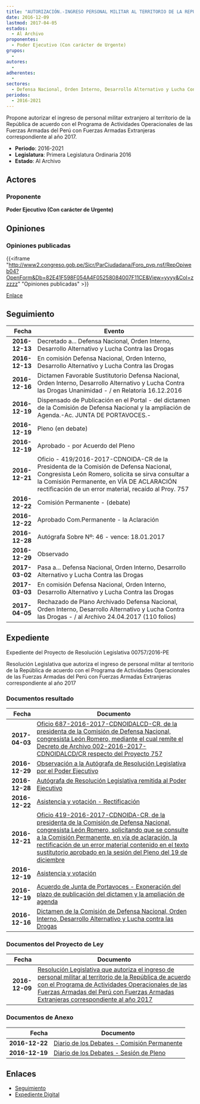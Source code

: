 ```yaml
---
title: "AUTORIZACIÓN.-INGRESO PERSONAL MILITAR AL TERRITORIO DE LA REPÚBLICA"
date: 2016-12-09
lastmod: 2017-04-05
estados: 
  - Al Archivo
proponentes: 
  - Poder Ejecutivo (Con carácter de Urgente)
grupos: 
  - 
autores: 
  - 
adherentes: 
  - 
sectores: 
  - Defensa Nacional, Orden Interno, Desarrollo Alternativo y Lucha Contra las Drogas
periodos: 
  - 2016-2021
---
```


Propone autorizar el ingreso de personal militar extranjero al territorio de la República de acuerdo con el Programa de Actividades Operacionales de las Fuerzas Armadas del Perú con Fuerzas Armadas Extranjeras correspondiente al año 2017.

- **Periodo**: 2016-2021
- **Legislatura**: Primera Legislatura Ordinaria 2016
- **Estado**: Al Archivo

## Actores

### Proponente

**Poder Ejecutivo (Con carácter de Urgente)**


## Opiniones

### Opiniones publicadas

{{<iframe "http://www2.congreso.gob.pe/Sicr/ParCiudadana/Foro_pvp.nsf/RepOpiweb04?OpenForm&Db=82E41F598F054A4F05258084007F11CE&View=yyyy&Col=zzzzz" "Opiniones publicadas" >}}

[Enlace](http://www2.congreso.gob.pe/Sicr/ParCiudadana/Foro_pvp.nsf/RepOpiweb04?OpenForm&Db=82E41F598F054A4F05258084007F11CE&View=yyyy&Col=zzzzz)

## Seguimiento

| Fecha | Evento |
|------:|--------|
| **2016-12-13** | Decretado a... Defensa Nacional, Orden Interno, Desarrollo Alternativo y Lucha Contra las Drogas|
| **2016-12-13** | En comisión Defensa Nacional, Orden Interno, Desarrollo Alternativo y Lucha Contra las Drogas|
| **2016-12-16** | Dictamen Favorable Sustitutorio Defensa Nacional, Orden Interno, Desarrollo Alternativo y Lucha Contra las Drogas Unanimidad - / en Relatoría 16.12.2016|
| **2016-12-19** | Dispensado de Publicación en el Portal - del dictamen de la Comisión de Defensa Nacional y la ampliación de Agenda.-Ac. JUNTA DE PORTAVOCES.-|
| **2016-12-19** | Pleno (en debate)|
| **2016-12-19** | Aprobado - por Acuerdo del Pleno|
| **2016-12-21** | Oficio - 419/2016-2017-CDNOIDA-CR de la Presidenta de la Comisión de Defensa Nacional, Congresista León Romero, solicita se sirva consultar a la Comisión Permanente, en VÍA DE ACLARACIÓN rectificación de un error material, recaído al Proy. 757|
| **2016-12-22** | Comisión Permanente - (debate)|
| **2016-12-22** | Aprobado Com.Permanente - la Aclaración|
| **2016-12-28** | Autógrafa Sobre Nº: 46 - vence: 18.01.2017|
| **2016-12-29** | Observado|
| **2017-03-02** | Pasa a... Defensa Nacional, Orden Interno, Desarrollo Alternativo y Lucha Contra las Drogas|
| **2017-03-03** | En comisión Defensa Nacional, Orden Interno, Desarrollo Alternativo y Lucha Contra las Drogas|
| **2017-04-05** | Rechazado de Plano Archivado Defensa Nacional, Orden Interno, Desarrollo Alternativo y Lucha Contra las Drogas - / al Archivo 24.04.2017 (110 folios)|


## Expediente

Expediente del Proyecto de Resolución Legislativa 00757/2016-PE

Resolución Legislativa que autoriza el ingreso de personal militar al territorio de la República de acuerdo con el Programa de Actividades Operacionales de las Fuerzas Armadas del Perú con Fuerzas Armadas Extranjeras correspondiente al año 2017


### Documentos resultado

| Fecha | Documento |
|------:|--------|
| **2017-04-03** | [Oficio 687-2016-2017-CDNOIDALCD-CR, de la presidenta de la Comisión de Defensa Nacional, congresista León Romero, mediante el cual remite el Decreto de Archivo 002-2016-2017-CDNOIDALCD/CR respecto del Proyecto 757](http://www.leyes.congreso.gob.pe/Documentos/2016_2021/Decretos/Archivamiento/DA0000320170404-2.pdf) |
| **2016-12-29** | [Observación a la Autógrafa de Resolución Legislativa por el Poder Ejecutivo](http://www.leyes.congreso.gob.pe/Documentos/2016_2021/Observacion_a_la_Autografa/AUOB0075720161229..pdf) |
| **2016-12-28** | [Autógrafa de Resolución Legislativa remitida al Poder Ejecutivo](http://www.leyes.congreso.gob.pe/Documentos/2016_2021/Autografas/Ley_y_de_Resolucion_Legislativa/AU0075720161228.pdf) |
| **2016-12-22** | [Asistencia y votación - Rectificación](http://www.leyes.congreso.gob.pe/Documentos/2016_2021/Asistencia_y_Votacion/Proyectos_de_Ley/AVCP0075720161222.pdf) |
| **2016-12-21** | [Oficio 419-2016-2017-CDNOIDA-CR, de la presidenta de la Comisión de Defensa Nacional, congresista León Romero, solicitando que se consulte a la Comisión Permanente, en vía de aclaración, la rectificación de un error material contenido en el texto sustitutorio aprobado en la sesión del Pleno del 19 de diciembre](http://www.leyes.congreso.gob.pe/Documentos/2016_2021/Oficios/Comisiones_Ordinarias/OFICIO-419-2016-2017-CDNOIDA-CR..pdf) |
| **2016-12-19** | [Asistencia y votación](http://www.leyes.congreso.gob.pe/Documentos/2016_2021/Asistencia_y_Votacion/Proyectos_de_Ley/AV0075720161219.pdf) |
| **2016-12-19** | [Acuerdo de Junta de Portavoces - Exoneración del plazo de publicación del dictamen y la ampliación de agenda](http://www.leyes.congreso.gob.pe/Documentos/2016_2021/Acuerdos/Junta_Portavoces/AJP0075720161219.pdf) |
| **2016-12-16** | [Dictamen de la Comisión de Defensa Nacional, Orden Interno, Desarrollo Alternativo y Lucha contra las Drogas](http://www.leyes.congreso.gob.pe/Documentos/2016_2021/Dictamenes/Proyectos_de_Ley/00757DC07MAY20161216..pdf) |

### Documentos del Proyecto de Ley

| Fecha | Documento |
|------:|--------|
| **2016-12-09** | [Resolución Legislativa que autoriza el ingreso de personal militar al territorio de la República de acuerdo con el Programa de Actividades Operacionales de las Fuerzas Armadas del Perú con Fuerzas Armadas Extranjeras correspondiente al año 2017](http://www.leyes.congreso.gob.pe/Documentos/2016_2021/Proyectos_de_Ley_y_de_Resoluciones_Legislativas/PL0075720161209.pdf) |

### Documentos de Anexo

| Fecha | Documento |
|------:|--------|
| **2016-12-22** | [Diario de los Debates - Comisión Permanente](http://www2.congreso.gob.pe/Sicr/DiarioDebates/Publicad.nsf/SesionesPleno/05256D6E0073DFE9052580910078BDE2/$FILE/PER-2016-4.pdf) |
| **2016-12-19** | [Diario de los Debates - Sesión de Pleno](http://www2.congreso.gob.pe/Sicr/DiarioDebates/Publicad.nsf/SesionesPleno/05256D6E0073DFE90525808F00072361/$FILE/PLO-2016-24.pdf) |

## Enlaces 

- [Seguimiento](http://www2.congreso.gob.pe/Sicr/TraDocEstProc/CLProLey2016.nsf/f7fff46988ca05b1052578e100829cc7/b233f1690ced0ab705258084007c3ee9?OpenDocument)
- [Expediente Digital](http://www2.congreso.gob.pe/Sicr/TraDocEstProc/CLProLey2016.nsf/f7fff46988ca05b1052578e100829cc7/b233f1690ced0ab705258084007c3ee9?OpenDocument&Click=05257FB7005EB655.eb71d0cf91d8294e05256cdf006b5706/$Body/0.1C6C)
